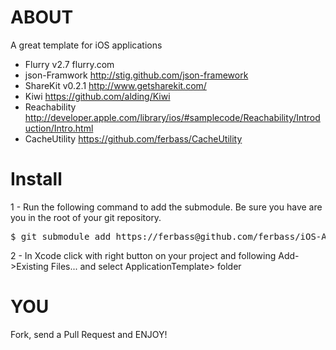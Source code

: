 # ABOUT
A great template for iOS applications

- Flurry v2.7 flurry.com
- json-Framwork http://stig.github.com/json-framework
- ShareKit v0.2.1 http://www.getsharekit.com/
- Kiwi https://github.com/alding/Kiwi
- Reachability http://developer.apple.com/library/ios/#samplecode/Reachability/Introduction/Intro.html
- CacheUtility https://github.com/ferbass/CacheUtility

# Install

1 - Run the following command to add the submodule. Be sure you have are you in the root of your git repository.
<pre>
$ git submodule add https://ferbass@github.com/ferbass/iOS-ApplicationTemplate.git ApplicationTemplate
</pre>
2 - In Xcode click with right button on your project and following Add->Existing Files... and select ApplicationTemplate> folder

# YOU
Fork, send a Pull Request
and ENJOY!
